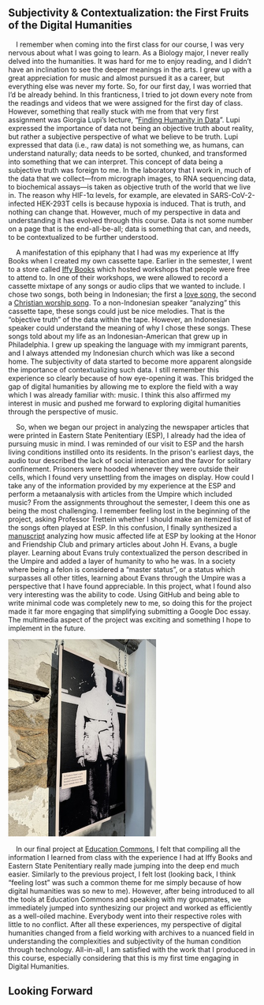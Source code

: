 ## Subjectivity & Contextualization: the First Fruits of the Digital Humanities
&nbsp;&nbsp;&nbsp;&nbsp;I remember when coming into the first class for our course, I was very nervous about what I was going to learn. As a Biology major, I never really delved into the humanities. It was hard for me to enjoy reading, and I didn’t have an inclination to see the deeper meanings in the arts. I grew up with a great appreciation for music and almost pursued it as a career, but everything else was never my forte. So, for our first day, I was worried that I’d be already behind. In this franticness, I tried to jot down every note from the readings and videos that we were assigned for the first day of class. However, something that really stuck with me from that very first assignment was Giorgia Lupi’s lecture, “[Finding Humanity in Data](https://www.youtube.com/watch?v=gw4S1uocTcY)”. Lupi expressed the importance of data not being an objective truth about reality, but rather a subjective perspective of what we believe to be truth. Lupi expressed that data (i.e., raw data) is not something we, as humans, can understand naturally; data needs to be sorted, chunked, and transformed into something that we can interpret. This concept of data being a subjective truth was foreign to me. In the laboratory that I work in, much of the data that we collect—from micrograph images, to RNA sequencing data, to biochemical assays—is taken as objective truth of the world that we live in. The reason why HIF-1α levels, for example, are elevated in SARS-CoV-2-infected HEK-293T cells is because hypoxia is induced. That is truth, and nothing can change that. However, much of my perspective in data and understanding it has evolved through this course. Data is not some number on a page that is the end-all-be-all; data is something that can, and needs, to be contextualized to be further understood. 

&nbsp;&nbsp;&nbsp;&nbsp;A manifestation of this epiphany that I had was my experience at Iffy Books when I created my own cassette tape. Earlier in the semester, I went to a store called [Iffy Books](https://iffybooks.net/) which hosted workshops that people were free to attend to. In one of their workshops, we were allowed to record a cassette mixtape of any songs or audio clips that we wanted to include. I chose two songs, both being in Indonesian; the first a [love song](https://www.youtube.com/watch?v=D-VytLhH-KE), the second a [Christian worship song](https://www.youtube.com/watch?v=1w6EzJ2nr5Y). To a non-Indonesian speaker “analyzing” this cassette tape, these songs could just be nice melodies. That is the “objective truth” of the data within the tape. However, an Indonesian speaker could understand the meaning of why I chose these songs. These songs told about my life as an Indonesian-American that grew up in Philadelphia. I grew up speaking the language with my immigrant parents, and I always attended my Indonesian church which was like a second home. The subjectivity of data started to become more apparent alongside the importance of contextualizing such data. I still remember this experience so clearly because of how eye-opening it was. This bridged the gap of digital humanities by allowing me to explore the field with a way which I was already familiar with: music. I think this also affirmed my interest in music and pushed me forward to exploring digital humanities through the perspective of music. 

&nbsp;&nbsp;&nbsp;&nbsp;So, when we began our project in analyzing the newspaper articles that were printed in Eastern State Penitentiary (ESP), I already had the idea of pursuing music in mind. I was reminded of our visit to ESP and the harsh living conditions instilled onto its residents. In the prison's earliest days, the audio tour described the lack of social interaction and the favor for solitary confinement. Prisoners were hooded whenever they were outside their cells, which I found very unsettling from the images on display. How could I take any of the information provided by my experience at the ESP and perform a metaanalysis with articles from the Umpire which included music? From the assignments throughout the semester, I deem this one as being the most challenging. I remember feeling lost in the beginning of the project, asking Professor Trettein whether I should make an itemized list of the songs often played at ESP. In this confusion, I finally synthesized a [manuscript](https://printinginprisons.org/blog/liet/) analyzing how music affected life at ESP by looking at the Honor and Friendship Club and primary articles about John H. Evans, a bugle player. Learning about Evans truly contextualized the person described in the Umpire and added a layer of humanity to who he was. In a society where being a felon is considered a “master status”, or a status which surpasses all other titles, learning about Evans through the Umpire was a perspective that I have found appreciable. In this project, what I found also very interesting was the ability to code. Using GitHub and being able to write minimal code was completely new to me, so doing this for the project made it far more engaging that simplifying submitting a Google Doc essay. The multimedia aspect of the project was exciting and something I hope to implement in the future.

![hooded prisoner](/ESPimage.jpeg)

&nbsp;&nbsp;&nbsp;&nbsp;In our final project at [Education Commons](https://www.library.upenn.edu/ec), I felt that compiling all the information I learned from class with the experience I had at Iffy Books and Eastern State Penitentiary really made jumping into the deep end much easier. Similarly to the previous project, I felt lost (looking back, I think “feeling lost” was such a common theme for me simply because of how digital humanities was so new to me). However, after being introduced to all the tools at Education Commons and speaking with my groupmates, we immediately jumped into synthesizing our project and worked as efficiently as a well-oiled machine. Everybody went into their respective roles with little to no conflict. After all these experiences, my perspective of digital humanities changed from a field working with archives to a nuanced field in understanding the complexities and subjectivity of the human condition through technology. All-in-all, I am satisfied with the work that I produced in this course, especially considering that this is my first time engaging in Digital Humanities.

## Looking Forward
